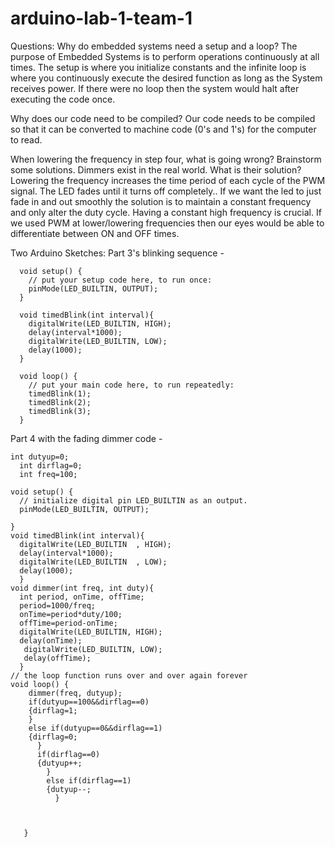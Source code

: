 # arduino-lab-1-team-1

Questions:
Why do embedded systems need a setup and a loop?
  The purpose of Embedded Systems is to perform operations continuously at all times. The setup is where you initialize constants and the infinite loop is where you continuously execute the desired function as long as the System receives power. If there were no loop then the system would halt after executing the code once.

Why does our code need to be compiled?
  Our code needs to be compiled so that it can be converted to machine code (0's and 1's) for the computer to read.

When lowering the frequency in step four, what is going wrong? Brainstorm some solutions. Dimmers exist in the real world. What is their solution?
  Lowering the frequency increases the time period of each cycle of the PWM signal. The LED fades until it turns off completely.. If we want the led to just fade in and out smoothly the solution is to maintain a constant frequency and only alter the duty cycle. Having a constant high frequency is crucial. If we used PWM at lower/lowering frequencies then our eyes would be able to differentiate between ON and OFF times.  

Two Arduino Sketches:
Part 3's blinking sequence - 
      
      void setup() {
        // put your setup code here, to run once:
        pinMode(LED_BUILTIN, OUTPUT);
      }

      void timedBlink(int interval){
        digitalWrite(LED_BUILTIN, HIGH);
        delay(interval*1000);
        digitalWrite(LED_BUILTIN, LOW);
        delay(1000);
      }

      void loop() {
        // put your main code here, to run repeatedly:
        timedBlink(1);
        timedBlink(2);
        timedBlink(3);
      }

Part 4 with the fading dimmer code -

```
int dutyup=0;
  int dirflag=0;
  int freq=100;
  
void setup() {
  // initialize digital pin LED_BUILTIN as an output.
  pinMode(LED_BUILTIN, OUTPUT);
  
}
void timedBlink(int interval){
  digitalWrite(LED_BUILTIN  , HIGH);
  delay(interval*1000);
  digitalWrite(LED_BUILTIN  , LOW);
  delay(1000);
  }
void dimmer(int freq, int duty){
  int period, onTime, offTime;
  period=1000/freq;
  onTime=period*duty/100;
  offTime=period-onTime;
  digitalWrite(LED_BUILTIN, HIGH);
  delay(onTime);
   digitalWrite(LED_BUILTIN, LOW);
   delay(offTime);
  }
// the loop function runs over and over again forever
void loop() {
    dimmer(freq, dutyup);
    if(dutyup==100&&dirflag==0)
    {dirflag=1;
    }
    else if(dutyup==0&&dirflag==1)
    {dirflag=0;
      }
      if(dirflag==0)
      {dutyup++;
        }
        else if(dirflag==1)
        {dutyup--;
          }
 
   
  
   }
```
